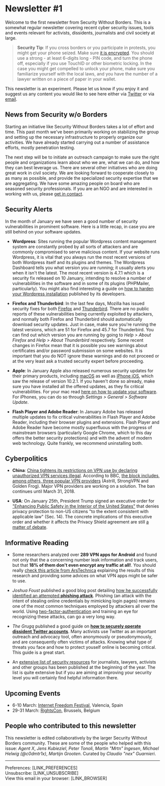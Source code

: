# Newsletter #1

Welcome to the first newsletter from Security Without Borders. This is a somewhat regular newsletter covering recent cyber security issues, tools and events relevant for activists, dissidents, journalists and civil society at large.

> **Security Tip**: If you cross borders or you participate in protests, you might get your phone seized. Make sure [it is encrypted](https://ssd.eff.org/en/module/how-encrypt-your-iphone). You should use a strong  - at least 6-digits long - PIN code, and turn the phone off, especially if you use TouchID or other biometric locking. In the case you might get compelled to unlock your phone, make sure you familiarize yourself with the local laws, and you have the number of a lawyer written on a piece of paper in your wallet.

This newsletter is an experiment. Please let us know if you enjoy it and suggest us any content you would like to see here either via [Twitter](https://twitter.com/swborders) or via [email](mailto:info@securitywithoutborders.org).


## News from Security w/o Borders

Starting an initiative like Security Without Borders takes a lot of effort and time.  This past month we've been primarily working on stabilizing the group and setting up the necessary infrastructure to properly organize our activities. We have already started carrying out a number of assistance efforts, mostly penetration testing.

The next step will be to initiate an outreach campaign to make sure the right people and organizations learn about who we are, what we can do, and how they can best leverage us. There are several other initiatives who are doing great work in civil society. We are looking forward to cooperate closely to as many as possible, and provide the specialized security expertise that we are aggregating. We have some amazing people on board who are seasoned security professionals. If you are an NGO and are interested in working with us, please [get in contact](mailto:info@securitywithoutborders.org).


## Security Alerts

In the month of January we have seen a good number of security vulnerabilities in prominent software. Here is a little recap, in case you are still behind on your software updates.

* **Wordpress**: Sites running the popular Wordpress content management system are constantly probed by all sorts of attackers and are commonly compromised to serve malicious content. If your website runs Wordpress, it is vital that you always run the most recent versions of both Wordpress itself and its plugins and themes. The Wordpress Dashboard tells you what version you are running; it usually alerts you when it isn't the latest. The most recent version is 4.7.1 which is a security fix released on 10 January, intending to resolve a number of vulnerabilities in the software and in some of its plugins (PHPMailer, particularly). You might also find interesting a guide on [how to harden your Wordpress installation](https://codex.wordpress.org/Hardening_WordPress) published by its developers.

* **Firefox and Thunderbird**: In the last few days, Mozilla has issued security fixes for both [Firefox](https://www.mozilla.org/en-US/security/advisories/mfsa2017-01/) and [Thunderbird](https://www.mozilla.org/en-US/security/advisories/mfsa2017-03/). There are no public reports of these vulnerabilities being currently exploited by attackers, and normally both Firefox and Thunderbird should automatically download security updates. Just in case, make sure you're running the latest versions, which are 51 for Firefox and 45.7 for Thunderbird. You can find out which version you are running by going to *Help > About Firefox* and *Help > About Thunderbird* respectively.
Some recent changes in Firefox mean that it is possible you see warnings about certificates and/or password submission on some websites. It is important that you do NOT ignore these warnings and do not proceed or at the very least ask a trusted security expert before proceeding.

* **Apple**: In January Apple also released numerous security updates for their primary products, including [macOS](https://support.apple.com/en-us/HT201222) as well as [iPhone iOS](https://support.apple.com/en-us/HT207482), which saw the release of version 10.2.1. If you haven't done so already, make sure you have installed all the offered updates, as they fix critical vulnerabilities. For your mac read [here on how to update your software](https://support.apple.com/en-us/HT201541). For iPhones, you can do so through *Settings > General > Software Update*.

* **Flash Player and Adobe Reader**: In January Adobe has released multiple updates to fix critical vulnerabilities in Flash Player and Adobe Reader, including their browser plugins and extensions. Flash Player and Adobe Reader have become mostly superfluous with the progress of mainstream browsers (particularly Google Chrome, which to this day offers the better security protections) and with the advent of modern web technology. Quite frankly, we recommend uninstalling both.


## Cyberpolitics

* **China**: [China tightens its restrictions on VPN use by declaring unauthorized VPN services illegal](http://www.scmp.com/news/china/policies-politics/article/2064587/chinas-move-clean-vpns-and-strengthen-great-firewall). According to BBC, [the block includes, among others, three popular VPN providers](http://www.bbc.com/news/technology-30982198) (Astrill, StrongVPN and Golden Frog). Major VPN providers are working on a solution. The ban continues until  March 31, 2018.

* **USA**: On January 25th, President Trump signed an executive order for ["Enhancing Public Safety in the Interior of the United States"](https://www.whitehouse.gov/the-press-office/2017/01/25/presidential-executive-order-enhancing-public-safety-interior-united) that denies privacy protection to non-US citizens "to the extent consistent with applicable law" (Sec. 14). The concrete implications of this executive order and whether it affects the Privacy Shield agreement are still [a matter of debate](https://www.lawfareblog.com/interior-security-executive-order-privacy-act-and-privacy-shield).


## Informative Reading

* Some researchers analyzed over **289 VPN apps for Android** and found not only that the a concerning number leak information and track users, but that **18% of them don't even encrypt any traffic at all!**. You should really [check this article from ArsTechnica](https://arstechnica.com/security/2017/01/majority-of-android-vpns-cant-be-trusted-to-make-users-more-secure/) explaining the results of this research and providing some advices on what VPN apps might be safer to use.

* *Joshua Foust* published a good blog post detailing [how he successfully identified an attempted **phishing attack**](http://joshuafoust.com/how-to-spot-a-phishing-attack/). Phishing (an attack with the intent of stealing online credentials by mimicking login pages) remains one of the most common techniques employed by attackers all over the world. Using [two-factor-authentication](https://ssd.eff.org/en/module/how-enable-two-factor-authentication) and training an eye for recognizing these attacks, can go a very long way.

* *The Grugq* published a good guide on [**how to securely operate dissident Twitter accounts**](https://medium.com/@thegrugq/twitter-activist-security-7c806bae9cb0). Many activists use Twitter as an important outreach and advocacy tool, often anonymously or pseudonymously, and are consequently often victims of attacks. Knowing what type of threats you face and how to protect youself online is becoming critical. This guide is a great start.

* An [extensive list of security resources](https://medium.com/tinfoil-press/current-digital-security-resources-5c88ba40ce5c#.khzgl4l92) for journalists, lawyers, activists and other groups has been published at the beginning of the year. The list is quite extensive but if you are aiming at improving your security level you will certainly find helpful information there.


## Upcoming Events

* 6-10 March: [Internet Freedom Festival](https://internetfreedomfestival.org/), Valencia, Spain
* 29-31 March: [RightsCon](https://www.rightscon.org/), Brussels, Belgium

## People who contributed to this newsletter

This newsletter is edited collaboratively by the larger Security Without Borders community. These are some of the people who helped with this issue: *Agent X*, *Jens Kubieziel*, *Peter Tonoli*, *Martin "Mrtn" Ingesen*, *Michael Helwig (@c0dmtr1x)*, *Martijn Grooten*. Curated by *Claudio "nex" Guarnieri*.

---

Preferences: [LINK_PREFERENCES]  
Unsubscribe: [LINK_UNSUBSCRIBE]  
View this email in your browser: [LINK_BROWSER]

